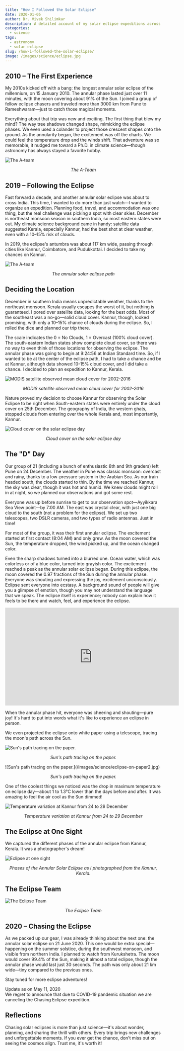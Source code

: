 ```yaml
---
title: "How I Followed the Solar Eclipse"
date: 2020-01-05
author: Dr. Vivek Shilimkar
description: A detailed account of my solar eclipse expeditions across India, from first awe to leading expeditions and climate-driven decisions.
categories:
  - science
tags:
  - astronomy
  - solar eclipse
slug: /how-i-followed-the-solar-eclipse/
image: /images/science/eclipse.jpg
---
```


## 2010 – The First Experience

My 2010s kicked off with a bang: the longest annular solar eclipse of the millennium, on 15 January 2010. The annular phase lasted just over 11 minutes, with the moon covering about 91% of the Sun. I joined a group of fellow eclipse chasers and traveled more than 3000 km from Pune to Rameshwaram—just to catch those magical moments.

Everything about that trip was new and exciting. The first thing that blew my mind? The way tree shadows changed shape, mimicking the eclipse phases. We even used a colander to project those crescent shapes onto the ground. As the annularity began, the excitement was off the charts. We could feel the temperature drop and the winds shift. That adventure was so memorable, it nudged me toward a Ph.D. in climate science—though astronomy has always stayed a favorite hobby.

![The A-team](/images/science/A-team.webp)
<p style="text-align:center;"><em>The A-Team</em></p>

## 2019 – Following the Eclipse

Fast forward a decade, and another annular solar eclipse was about to cross India. This time, I wanted to do more than just watch—I wanted to organize an expedition. Planning food, travel, and accommodation was one thing, but the real challenge was picking a spot with clear skies. December is northeast monsoon season in southern India, so most eastern states were out. My climate science background came in handy: satellite data suggested Kerala, especially Kannur, had the best shot at clear weather, even with a 10–15% risk of clouds.

In 2019, the eclipse's antumbra was about 117 km wide, passing through cities like Kannur, Coimbatore, and Pudukkottai. I decided to take my chances on Kannur.

![The A-team](/images/science/2019-annular-eclipse-path.webp)
<p style="text-align:center;"><em>The annular solar eclipse path</em></p>

## Deciding the Location

December in southern India means unpredictable weather, thanks to the northeast monsoon. Kerala usually escapes the worst of it, but nothing is guaranteed. I pored over satellite data, looking for the best odds. Most of the southeast was a no-go—solid cloud cover. Kannur, though, looked promising, with only a 10–15% chance of clouds during the eclipse. So, I rolled the dice and planned our trip there.

The scale indicates the 0 = No Clouds, 1 = Overcast (100% cloud cover). The south-eastern Indian states show complete cloud cover, so there was no way to even think of those locations for observing the eclipse. The annular phase was going to begin at 9:24:56 at Indian Standard time. So, if I wanted to be at the center of the eclipse path, I had to take a chance and be at Kannur, although data showed 10-15% cloud cover, and I did take a chance. I decided to plan an expedition to Kannur, Kerala.

![MODIS satellite observed mean cloud cover for 2002-2016](/images/science/modis-cloud-amount.jpg)
<p style="text-align:center;"><em>MODIS satellite observed mean cloud cover for 2002-2016</em></p>


Nature proved my decision to choose Kannur for observing the Solar Eclipse to be right when South-eastern states were entirely under the cloud cover on 25th December. The geography of India, the western ghats, stopped clouds from entering over the whole Kerala and, most importantly, Kannur.

![Cloud cover on the solar eclipse day](/images/science/cloud-cover-on-D-day.jpg)
<p style="text-align:center;"><em>Cloud cover on the solar eclipse day</em></p>

## The "D" Day

Our group of 21 (including a bunch of enthusiastic 8th and 9th graders) left Pune on 24 December. The weather in Pune was classic monsoon: overcast and rainy, thanks to a low-pressure system in the Arabian Sea. As our train headed south, the clouds started to thin. By the time we reached Kannur, the sky was clear, though it was hot and humid. We knew clouds might roll in at night, so we planned our observations and got some rest.

Everyone was up before sunrise to get to our observation spot—Ayyikkara Sea View point—by 7:00 AM. The east was crystal clear, with just one big cloud to the south (not a problem for the eclipse). We set up two telescopes, two DSLR cameras, and two types of radio antennas. Just in time!

For most of the group, it was their first annular eclipse. The excitement started at first contact (8:04 AM) and only grew. As the moon covered the Sun, the temperature dropped, the wind picked up, and the ocean changed color. 

Even the sharp shadows turned into a blurred one. Ocean water, which was colorless or of a blue color, turned into grayish color. The excitement reached a peak as the annular solar eclipse began. During this eclipse, the moon covered the 0.97 fractions of the Sun during the annular phase. Everyone was shouting and expressing the joy, excitement unconsciously. Eclipse sent everyone into ecstasy. A background sound of people will give you a glimpse of emotion, though you may not understand the language that we speak. The eclipse itself is experience; nobody can explain how it feels to be there and watch, feel, and experience the eclipse.

<iframe width="560" height="315" src="https://www.youtube.com/embed/08iIriosWmo" title="YouTube video player" frameborder="0" allow="accelerometer; autoplay; clipboard-write; encrypted-media; gyroscope; picture-in-picture; web-share" allowfullscreen></iframe>

When the annular phase hit, everyone was cheering and shouting—pure joy! It's hard to put into words what it's like to experience an eclipse in person.

We even projected the eclipse onto white paper using a telescope, tracing the moon's path across the Sun.

![Sun's path tracing on the paper.](/images/science/eclipse-on-paper1.jpeg)
<p style="text-align:center;"><em>Sun's path tracing on the paper.</em></p>
![Sun's path tracing on the paper.](/images/science/eclipse-on-paper2.jpg)
<p style="text-align:center;"><em>Sun's path tracing on the paper.</em></p>


One of the coolest things we noticed was the drop in maximum temperature on eclipse day—about 1 to 1.3°C lower than the days before and after. It was amazing to feel the air cool as the Sun dimmed!

![Temperature variation at Kannur from 24 to 29 December](/images/science/temperature-variation.png)
<p style="text-align:center;"><em>Temperature variation at Kannur from 24 to 29 December</em></p>


## The Eclipse at One Sight

We captured the different phases of the annular eclipse from Kannur, Kerala. It was a photographer's dream!

![Eclipse at one sight](/images/science/eclipse.jpg)
<p style="text-align:center;"><em>Phases of the Annular Solar Eclipse as I photographed from the Kannur, Kerala.</em></p>

## The Eclipse Team

![The Eclipse Team](/images/science/the-e-team.webp)
<p style="text-align:center;"><em>The Eclipse Team</em></p>


## 2020 – Chasing the Eclipse

As we packed up our gear, I was already thinking about the next one: the annular solar eclipse on 21 June 2020. This one would be extra special—happening on the summer solstice, during the southwest monsoon, and visible from northern India. I planned to watch from Kurukshetra. The moon would cover 99.4% of the Sun, making it almost a total eclipse, though the annular phase would last just 30 seconds. The path was only about 21 km wide—tiny compared to the previous ones.

Stay tuned for more eclipse adventures!

<span class="text-red-600 font-bold">Update as on May 11, 2020<br>
We regret to announce that due to COVID-19 pandemic situation we are canceling the Chasing Eclipse expedition.</span>

## Reflections

Chasing solar eclipses is more than just science—it's about wonder, planning, and sharing the thrill with others. Every trip brings new challenges and unforgettable moments. If you ever get the chance, don't miss out on seeing the cosmos align. Trust me, it's worth it!


